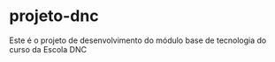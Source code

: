 # projeto-dnc
Este é o projeto de desenvolvimento do módulo base de tecnologia do curso da Escola DNC
